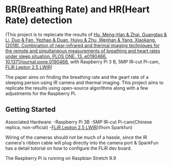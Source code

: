 # BR(Breathing Rate) and HR(Heart Rate) detection
(This project is to replecate the results of [Hu, Meng-Han & Zhai, Guangtao & Li, Duo & Fan, Yezhao & Duan, Huiyu & Zhu, Wenhan & Yang, Xiaokang. (2018). Combination of near-infrared and thermal imaging techniques for the remote and simultaneous measurements of breathing and heart rates under sleep situation. PLOS ONE. 13. e0190466. 10.1371/journal.pone.0190466.](https://www.researchgate.net/publication/322278898_Combination_of_near-infrared_and_thermal_imaging_techniques_for_the_remote_and_simultaneous_measurements_of_breathing_and_heart_rates_under_sleep_situation) with Raspberry Pi 3 B, 5MP IR-cut Pi-cam, [FLiR Lepton 2.5 LWIR](https://www.sparkfun.com/products/14654))

The paper aims on finding the breathing rate and the geart rate of a sleeping person using IR camera and thermal imaging.
This project aims to replicate the results using open-source algorithms along with a few adjustments for the Raspberry Pi.

## Getting Started
Associated Hardware:
-Raspberry Pi 3B
-5MP IR-cut Pi-cam(Chinese replica, non-official)
-[FLiR Lepton 2.5 LWIR](https://www.sparkfun.com/products/14654))(from Sparkfun)

Wiring of the cameras should not be much of a hassle, since the IR camera's ribbon cable will plug directly into the camera port & SparkFun has a detail tutorial on how to configure the FLiR dev board.

The Raspberry Pi is running on Raspbian Stretch 9.9
